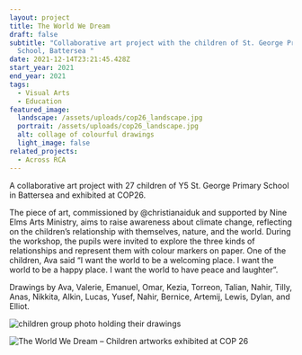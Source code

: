 ```yaml
---
layout: project
title: The World We Dream
draft: false
subtitle: "Collaborative art project with the children of St. George Primary
  School, Battersea "
date: 2021-12-14T23:21:45.428Z
start_year: 2021
end_year: 2021
tags:
  - Visual Arts
  - Education
featured_image:
  landscape: /assets/uploads/cop26_landscape.jpg
  portrait: /assets/uploads/cop26_landscape.jpg
  alt: collage of colourful drawings
  light_image: false
related_projects:
  - Across RCA
---
```

A collaborative art project with 27 children of Y5 St. George Primary School in Battersea and exhibited at COP26.

The piece of art, commissioned by @christianaiduk and supported by Nine Elms Arts Ministry, aims to raise awareness about climate change, reflecting on the children’s relationship with themselves, nature, and the world. During the workshop, the pupils were invited to explore the three kinds of relationships and represent them with colour markers on paper. One of the children, Ava said “I want the world to be a welcoming place. I want the world to be a happy place. I want the world to have peace and laughter”. 

Drawings by Ava, Valerie, Emanuel, Omar, Kezia, Torreon, Talian, Nahir, Tilly, Anas, Nikkita, Alkin, Lucas, Yusef, Nahir, Bernice, Artemij, Lewis, Dylan, and Elliot.



![children group photo holding their drawings ](/assets/uploads/workshop_landscape.jpg "Y5 St. George Primary School with drawings")



![The World We Dream – Children artworks exhibited at COP 26](/assets/uploads/the-world-we-dream_web.jpg "The World We Dream – Children artworks exhibited at COP 26")